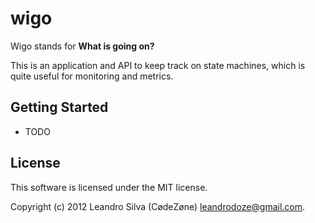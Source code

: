 # wigo

Wigo stands for **What is going on?**

This is an application and API to keep track on state machines, which is quite useful
for monitoring and metrics.

## Getting Started

* TODO

## License

This software is licensed under the MIT license.

Copyright (c) 2012 Leandro Silva (CødeZøne) <leandrodoze@gmail.com>.
